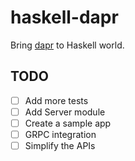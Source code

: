 # haskell-dapr

Bring [dapr](https://dapr.io/) to Haskell world.

## TODO

- [ ] Add more tests
- [ ] Add Server module
- [ ] Create a sample app
- [ ] GRPC integration
- [ ] Simplify the APIs
